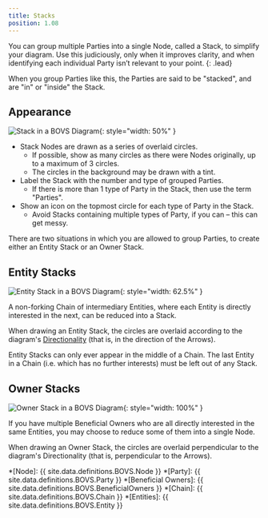 ```yaml
---
title: Stacks
position: 1.08
---
```


You can group multiple Parties into a single Node, called a Stack, to simplify your diagram. Use this judiciously, only when it improves clarity, and when identifying each individual Party isn’t relevant to your point.
{: .lead}

When you group Parties like this, the Parties are said to be "stacked", and are "in" or "inside" the Stack.


## Appearance

![Stack in a BOVS Diagram](/visualisation/diagrams/bovs-core-stacks-appearance.png){: style="width: 50%" }

* Stack Nodes are drawn as a series of overlaid circles.
  * If possible, show as many circles as there were Nodes originally, up to a maximum of 3 circles.
  * The circles in the background may be drawn with a tint.
* Label the Stack with the number and type of grouped Parties.
  * If there is more than 1 type of Party in the Stack, then use the term "Parties".
* Show an icon on the topmost circle for each type of Party in the Stack.
  * Avoid Stacks containing multiple types of Party, if you can – this can get messy.

There are two situations in which you are allowed to group Parties, to create either an Entity Stack or an Owner Stack.


## Entity Stacks

![Entity Stack in a BOVS Diagram](/visualisation/diagrams/bovs-core-stacks-entity.png){: style="width: 62.5%" }

A non-forking Chain of intermediary Entities, where each Entity is directly interested in the next, can be reduced into a Stack.

When drawing an Entity Stack, the circles are overlaid according to the diagram's [Directionality](/visualisation/core/directionality) (that is, in the direction of the Arrows).

Entity Stacks can only ever appear in the middle of a Chain. The last Entity in a Chain (i.e. which has no further interests) must be left out of any Stack.


## Owner Stacks

![Owner Stack in a BOVS Diagram](/visualisation/diagrams/bovs-core-stacks-owner.png){: style="width: 100%" }

If you have multiple Beneficial Owners who are all directly interested in the same Entities, you may choose to reduce some of them into a single Node.

When drawing an Owner Stack, the circles are overlaid perpendicular to the diagram's Directionality (that is, perpendicular to the Arrows).


*[Node]: {{ site.data.definitions.BOVS.Node }}
*[Party]: {{ site.data.definitions.BOVS.Party }}
*[Beneficial Owners]: {{ site.data.definitions.BOVS.BeneficialOwners }}
*[Chain]: {{ site.data.definitions.BOVS.Chain }}
*[Entities]: {{ site.data.definitions.BOVS.Entity }}